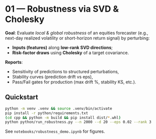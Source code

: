 # 01 — Robustness via SVD & Cholesky

**Goal**: Evaluate *local & global robustness* of an equities forecaster (e.g., next-day realized volatility or short-horizon return signal) by perturbing:
- **Inputs (features)** along **low-rank SVD directions**;
- **Risk-factor draws** using **Cholesky** of a target covariance.

**Reports**:
- Sensitivity of predictions to structured perturbations,
- Stability curves (prediction drift vs eps),
- Pass/Fail gates for production (max drift %, stability KS, etc.).

## Quickstart
```bash
python -m venv .venv && source .venv/bin/activate
pip install -r python/requirements.txt
(cd cpp && python -m build && pip install dist/*.whl)
python python/run_robustness.py --n 2000 --d 20 --eps 0.02 --rank 3
```

See `notebooks/robustness_demo.ipynb` for figures.
